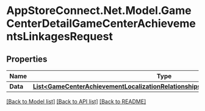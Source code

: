 # AppStoreConnect.Net.Model.GameCenterDetailGameCenterAchievementsLinkagesRequest

## Properties

Name | Type | Description | Notes
------------ | ------------- | ------------- | -------------
**Data** | [**List&lt;GameCenterAchievementLocalizationRelationshipsGameCenterAchievementData&gt;**](GameCenterAchievementLocalizationRelationshipsGameCenterAchievementData.md) |  | 

[[Back to Model list]](../README.md#documentation-for-models) [[Back to API list]](../README.md#documentation-for-api-endpoints) [[Back to README]](../README.md)

